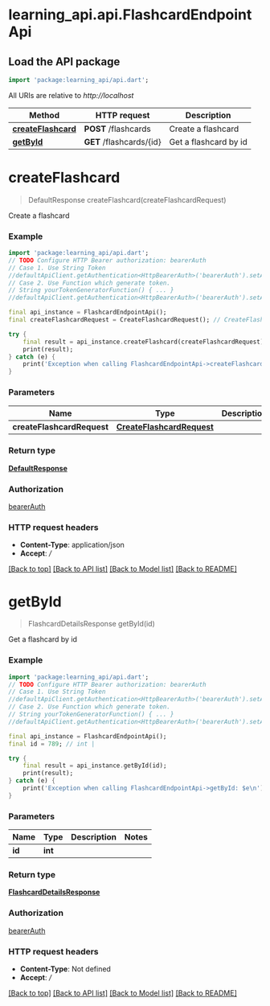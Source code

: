 # learning_api.api.FlashcardEndpointApi

## Load the API package
```dart
import 'package:learning_api/api.dart';
```

All URIs are relative to *http://localhost*

Method | HTTP request | Description
------------- | ------------- | -------------
[**createFlashcard**](FlashcardEndpointApi.md#createflashcard) | **POST** /flashcards | Create a flashcard
[**getById**](FlashcardEndpointApi.md#getbyid) | **GET** /flashcards/{id} | Get a flashcard by id


# **createFlashcard**
> DefaultResponse createFlashcard(createFlashcardRequest)

Create a flashcard

### Example
```dart
import 'package:learning_api/api.dart';
// TODO Configure HTTP Bearer authorization: bearerAuth
// Case 1. Use String Token
//defaultApiClient.getAuthentication<HttpBearerAuth>('bearerAuth').setAccessToken('YOUR_ACCESS_TOKEN');
// Case 2. Use Function which generate token.
// String yourTokenGeneratorFunction() { ... }
//defaultApiClient.getAuthentication<HttpBearerAuth>('bearerAuth').setAccessToken(yourTokenGeneratorFunction);

final api_instance = FlashcardEndpointApi();
final createFlashcardRequest = CreateFlashcardRequest(); // CreateFlashcardRequest | 

try {
    final result = api_instance.createFlashcard(createFlashcardRequest);
    print(result);
} catch (e) {
    print('Exception when calling FlashcardEndpointApi->createFlashcard: $e\n');
}
```

### Parameters

Name | Type | Description  | Notes
------------- | ------------- | ------------- | -------------
 **createFlashcardRequest** | [**CreateFlashcardRequest**](CreateFlashcardRequest.md)|  | 

### Return type

[**DefaultResponse**](DefaultResponse.md)

### Authorization

[bearerAuth](../README.md#bearerAuth)

### HTTP request headers

 - **Content-Type**: application/json
 - **Accept**: */*

[[Back to top]](#) [[Back to API list]](../README.md#documentation-for-api-endpoints) [[Back to Model list]](../README.md#documentation-for-models) [[Back to README]](../README.md)

# **getById**
> FlashcardDetailsResponse getById(id)

Get a flashcard by id

### Example
```dart
import 'package:learning_api/api.dart';
// TODO Configure HTTP Bearer authorization: bearerAuth
// Case 1. Use String Token
//defaultApiClient.getAuthentication<HttpBearerAuth>('bearerAuth').setAccessToken('YOUR_ACCESS_TOKEN');
// Case 2. Use Function which generate token.
// String yourTokenGeneratorFunction() { ... }
//defaultApiClient.getAuthentication<HttpBearerAuth>('bearerAuth').setAccessToken(yourTokenGeneratorFunction);

final api_instance = FlashcardEndpointApi();
final id = 789; // int | 

try {
    final result = api_instance.getById(id);
    print(result);
} catch (e) {
    print('Exception when calling FlashcardEndpointApi->getById: $e\n');
}
```

### Parameters

Name | Type | Description  | Notes
------------- | ------------- | ------------- | -------------
 **id** | **int**|  | 

### Return type

[**FlashcardDetailsResponse**](FlashcardDetailsResponse.md)

### Authorization

[bearerAuth](../README.md#bearerAuth)

### HTTP request headers

 - **Content-Type**: Not defined
 - **Accept**: */*

[[Back to top]](#) [[Back to API list]](../README.md#documentation-for-api-endpoints) [[Back to Model list]](../README.md#documentation-for-models) [[Back to README]](../README.md)

